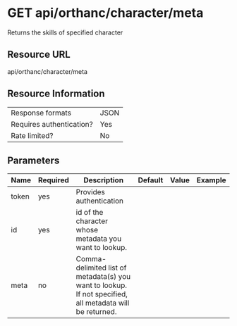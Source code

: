 
# GET api/orthanc/character/meta
Returns the skills of specified character

## Resource URL
api/orthanc/character/meta
  
## Resource Information
|||
|--|--|
|Response formats  | JSON  |
|Requires authentication?| Yes |
|Rate limited?  | No  |

## Parameters
| Name |  Required | Description | Default | Value |  Example
|--|--|--|--|--|--
token | yes | Provides authentication |
id | yes | id of the character whose metadata you want to lookup. | 
meta | no | Comma-delimited list of metadata(s) you want to lookup. If not specified, all metadata will be returned.

